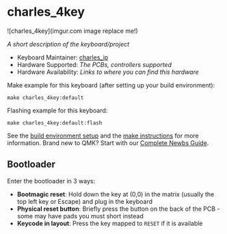 # charles_4key

![charles_4key](imgur.com image replace me!)

*A short description of the keyboard/project*

* Keyboard Maintainer: [charles_ip](https://github.com/charles_ip)
* Hardware Supported: *The PCBs, controllers supported*
* Hardware Availability: *Links to where you can find this hardware*

Make example for this keyboard (after setting up your build environment):

    make charles_4key:default

Flashing example for this keyboard:

    make charles_4key:default:flash

See the [build environment setup](https://docs.qmk.fm/#/getting_started_build_tools) and the [make instructions](https://docs.qmk.fm/#/getting_started_make_guide) for more information. Brand new to QMK? Start with our [Complete Newbs Guide](https://docs.qmk.fm/#/newbs).

## Bootloader

Enter the bootloader in 3 ways:

* **Bootmagic reset**: Hold down the key at (0,0) in the matrix (usually the top left key or Escape) and plug in the keyboard
* **Physical reset button**: Briefly press the button on the back of the PCB - some may have pads you must short instead
* **Keycode in layout**: Press the key mapped to `RESET` if it is available
